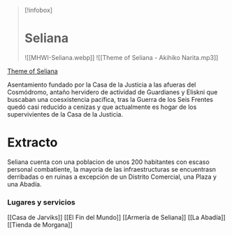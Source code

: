>[!infobox]
># Seliana
>![[MHWI-Seliana.webp]]
>![[Theme of Seliana - Akihiko Narita.mp3]]

[Theme of Seliana](https://downloads.khinsider.com/game-soundtracks/album/monster-hunter-world-iceborne-original-soundtrack/1-10.%2520Frontier%2520Base%2520-%2520Seliana%2520Theme.mp3)



Asentamiento fundado por la Casa de la Justicia a las afueras del Cosmódromo, antaño hervidero de actividad de Guardianes y Eliskni que buscaban una coesxistencia pacífica, tras la Guerra de los Seis Frentes quedó casi reducido a cenizas y que actualmente es hogar de los supervivientes de la Casa de la Justicia.

# Extracto

Seliana cuenta con una poblacion de unos 200 habitantes con escaso personal combatiente, la mayoría de las infraestructuras se encuentrasn derribadas o en ruinas a excepción de un Distrito Comercial, una Plaza y una Abadía.

### Lugares y servicios
[[Casa de Jarviks]]
[[El Fin del Mundo]]
[[Armería de Seliana]]
[[La Abadía]]
[[Tienda de Morgana]]

